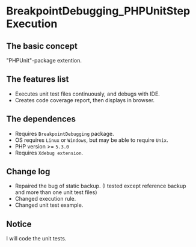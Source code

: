 BreakpointDebugging_PHPUnitStepExecution
========================================

The basic concept
-----------------

"PHPUnit"-package extention.

The features list
-----------------

* Executes unit test files continuously, and debugs with IDE.
* Creates code coverage report, then displays in browser.

The dependences
---------------

* Requires `BreakpointDebugging` package.
* OS requires `Linux` or `Windows`, but may be able to require `Unix`.
* PHP version >= `5.3.0`
* Requires `Xdebug extension`.

Change log
----------

* Repaired the bug of static backup. (I tested except reference backup and more than one unit test files)
* Changed execution rule.
* Changed unit test example.

Notice
------

I will code the unit tests.
